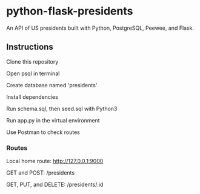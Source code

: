# python-flask-presidents

An API of US presidents built with Python, PostgreSQL, Peewee, and Flask.

## Instructions

Clone this repository

Open psql in terminal

Create database named 'presidents'

Install dependencies

Run schema.sql, then seed.sql with Python3

Run app.py in the virtual environment

Use Postman to check routes

### Routes

Local home route: http://127.0.0.1:9000

GET and POST: /presidents

GET, PUT, and DELETE: /presidents/:id
